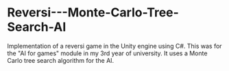 # Reversi---Monte-Carlo-Tree-Search-AI
Implementation of a reversi game in the Unity engine using C#. This was for the "AI for games" module in my 3rd year of university. It uses a Monte Carlo tree search algorithm for the AI.
